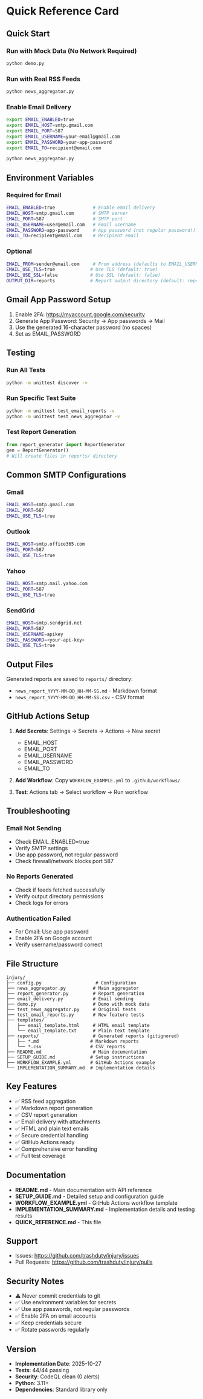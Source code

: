 # Quick Reference Card

## Quick Start

### Run with Mock Data (No Network Required)
```bash
python demo.py
```

### Run with Real RSS Feeds
```bash
python news_aggregator.py
```

### Enable Email Delivery
```bash
export EMAIL_ENABLED=true
export EMAIL_HOST=smtp.gmail.com
export EMAIL_PORT=587
export EMAIL_USERNAME=your-email@gmail.com
export EMAIL_PASSWORD=your-app-password
export EMAIL_TO=recipient@email.com

python news_aggregator.py
```

## Environment Variables

### Required for Email
```bash
EMAIL_ENABLED=true              # Enable email delivery
EMAIL_HOST=smtp.gmail.com       # SMTP server
EMAIL_PORT=587                  # SMTP port
EMAIL_USERNAME=user@email.com   # Email username
EMAIL_PASSWORD=app-password     # App password (not regular password!)
EMAIL_TO=recipient@email.com    # Recipient email
```

### Optional
```bash
EMAIL_FROM=sender@email.com     # From address (defaults to EMAIL_USERNAME)
EMAIL_USE_TLS=true             # Use TLS (default: true)
EMAIL_USE_SSL=false            # Use SSL (default: false)
OUTPUT_DIR=reports             # Report output directory (default: reports)
```

## Gmail App Password Setup

1. Enable 2FA: https://myaccount.google.com/security
2. Generate App Password: Security → App passwords → Mail
3. Use the generated 16-character password (no spaces)
4. Set as EMAIL_PASSWORD

## Testing

### Run All Tests
```bash
python -m unittest discover -v
```

### Run Specific Test Suite
```bash
python -m unittest test_email_reports -v
python -m unittest test_news_aggregator -v
```

### Test Report Generation
```python
from report_generator import ReportGenerator
gen = ReportGenerator()
# Will create files in reports/ directory
```

## Common SMTP Configurations

### Gmail
```bash
EMAIL_HOST=smtp.gmail.com
EMAIL_PORT=587
EMAIL_USE_TLS=true
```

### Outlook
```bash
EMAIL_HOST=smtp.office365.com
EMAIL_PORT=587
EMAIL_USE_TLS=true
```

### Yahoo
```bash
EMAIL_HOST=smtp.mail.yahoo.com
EMAIL_PORT=587
EMAIL_USE_TLS=true
```

### SendGrid
```bash
EMAIL_HOST=smtp.sendgrid.net
EMAIL_PORT=587
EMAIL_USERNAME=apikey
EMAIL_PASSWORD=<your-api-key>
EMAIL_USE_TLS=true
```

## Output Files

Generated reports are saved to `reports/` directory:
- `news_report_YYYY-MM-DD_HH-MM-SS.md` - Markdown format
- `news_report_YYYY-MM-DD_HH-MM-SS.csv` - CSV format

## GitHub Actions Setup

1. **Add Secrets**: Settings → Secrets → Actions → New secret
   - EMAIL_HOST
   - EMAIL_PORT
   - EMAIL_USERNAME
   - EMAIL_PASSWORD
   - EMAIL_TO

2. **Add Workflow**: Copy `WORKFLOW_EXAMPLE.yml` to `.github/workflows/`

3. **Test**: Actions tab → Select workflow → Run workflow

## Troubleshooting

### Email Not Sending
- Check EMAIL_ENABLED=true
- Verify SMTP settings
- Use app password, not regular password
- Check firewall/network blocks port 587

### No Reports Generated
- Check if feeds fetched successfully
- Verify output directory permissions
- Check logs for errors

### Authentication Failed
- For Gmail: Use app password
- Enable 2FA on Google account
- Verify username/password correct

## File Structure

```
injury/
├── config.py                    # Configuration
├── news_aggregator.py          # Main aggregator
├── report_generator.py         # Report generation
├── email_delivery.py           # Email sending
├── demo.py                     # Demo with mock data
├── test_news_aggregator.py     # Original tests
├── test_email_reports.py       # New feature tests
├── templates/
│   ├── email_template.html     # HTML email template
│   └── email_template.txt      # Plain text template
├── reports/                    # Generated reports (gitignored)
│   ├── *.md                   # Markdown reports
│   └── *.csv                  # CSV reports
├── README.md                   # Main documentation
├── SETUP_GUIDE.md             # Setup instructions
├── WORKFLOW_EXAMPLE.yml       # GitHub Actions example
└── IMPLEMENTATION_SUMMARY.md  # Implementation details
```

## Key Features

- ✅ RSS feed aggregation
- ✅ Markdown report generation
- ✅ CSV report generation
- ✅ Email delivery with attachments
- ✅ HTML and plain text emails
- ✅ Secure credential handling
- ✅ GitHub Actions ready
- ✅ Comprehensive error handling
- ✅ Full test coverage

## Documentation

- **README.md** - Main documentation with API reference
- **SETUP_GUIDE.md** - Detailed setup and configuration guide
- **WORKFLOW_EXAMPLE.yml** - GitHub Actions workflow template
- **IMPLEMENTATION_SUMMARY.md** - Implementation details and testing results
- **QUICK_REFERENCE.md** - This file

## Support

- Issues: https://github.com/trashduty/injury/issues
- Pull Requests: https://github.com/trashduty/injury/pulls

## Security Notes

- ⚠️ Never commit credentials to git
- ✅ Use environment variables for secrets
- ✅ Use app passwords, not regular passwords
- ✅ Enable 2FA on email accounts
- ✅ Keep credentials secure
- ✅ Rotate passwords regularly

## Version

- **Implementation Date**: 2025-10-27
- **Tests**: 44/44 passing
- **Security**: CodeQL clean (0 alerts)
- **Python**: 3.11+
- **Dependencies**: Standard library only
